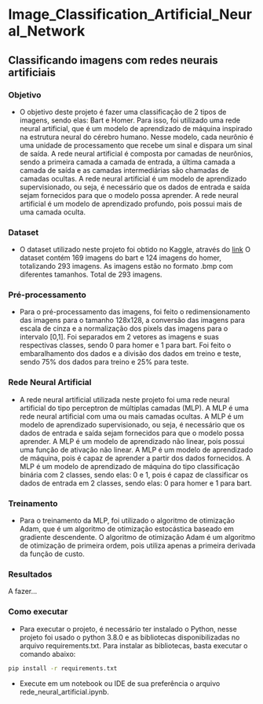 # Image_Classification_Artificial_Neural_Network

## Classificando imagens com redes neurais artificiais

### Objetivo

- O objetivo deste projeto é fazer uma classificação de 2 tipos de imagens, sendo elas: Bart e Homer. Para isso, foi utilizado uma rede neural artificial, que é um modelo de aprendizado de máquina inspirado na estrutura neural do cérebro humano. Nesse modelo, cada neurônio é uma unidade de processamento que recebe um sinal e dispara um sinal de saída. A rede neural artificial é composta por camadas de neurônios, sendo a primeira camada a camada de entrada, a última camada a camada de saída e as camadas intermediárias são chamadas de camadas ocultas. A rede neural artificial é um modelo de aprendizado supervisionado, ou seja, é necessário que os dados de entrada e saída sejam fornecidos para que o modelo possa aprender. A rede neural artificial é um modelo de aprendizado profundo, pois possui mais de uma camada oculta.

### Dataset

- O dataset utilizado neste projeto foi obtido no Kaggle, através do [link](https://www.kaggle.com/datasets/juniorbueno/neural-networks-homer-and-bart-classification) O dataset contém 169 imagens do bart e 124 imagens do homer, totalizando 293 imagens. As imagens estão no formato .bmp com diferentes tamanhos. Total de 293 imagens.

### Pré-processamento

- Para o pré-processamento das imagens, foi feito o redimensionamento das imagens para o tamanho 128x128, a conversão das imagens para escala de cinza e a normalização dos pixels das imagens para o intervalo [0,1]. Foi separados em 2 vetores as imagens e suas respectivas classes, sendo 0 para homer e 1 para bart. Foi feito o embaralhamento dos dados e a divisão dos dados em treino e teste, sendo 75% dos dados para treino e 25% para teste.

### Rede Neural Artificial

- A rede neural artificial utilizada neste projeto foi uma rede neural artificial do tipo perceptron de múltiplas camadas (MLP). A MLP é uma rede neural artificial com uma ou mais camadas ocultas. A MLP é um modelo de aprendizado supervisionado, ou seja, é necessário que os dados de entrada e saída sejam fornecidos para que o modelo possa aprender. A MLP é um modelo de aprendizado não linear, pois possui uma função de ativação não linear. A MLP é um modelo de aprendizado de máquina, pois é capaz de aprender a partir dos dados fornecidos. A MLP é um modelo de aprendizado de máquina do tipo classificação binária com 2 classes, sendo elas: 0 e 1, pois é capaz de classificar os dados de entrada em 2 classes, sendo elas: 0 para homer e 1 para bart.

### Treinamento

- Para o treinamento da MLP, foi utilizado o algoritmo de otimização Adam, que é um algoritmo de otimização estocástica baseado em gradiente descendente. O algoritmo de otimização Adam é um algoritmo de otimização de primeira ordem, pois utiliza apenas a primeira derivada da função de custo.

### Resultados

A fazer...

### Como executar

- Para executar o projeto, é necessário ter instalado o Python, nesse projeto foi usado o python 3.8.0 e as bibliotecas disponibilizadas no arquivo requirements.txt. Para instalar as bibliotecas, basta executar o comando abaixo:

```bash
pip install -r requirements.txt
```

- Execute em um notebook ou IDE de sua preferência o arquivo rede_neural_artificial.ipynb.
